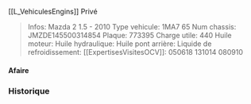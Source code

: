 [[L_VehiculesEngins]] Privé

> Infos: Mazda 2 1.5 - 2010
Type vehicule: 1MA7 65
Num chassis: JMZDE145500314854
Plaque: 773395
Charge utile: 440
Huile moteur:
Huile hydraulique:
Huile pont arrière:
Liquide de refroidissement:
[[ExpertisesVisitesOCV]]: 050618 131014 080910


#### Afaire 

### Historique